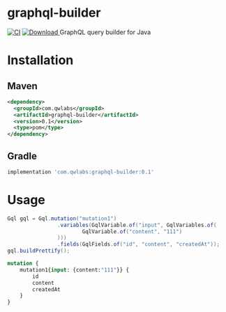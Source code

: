 # graphql-builder
[![CI](https://github.com/qwlabs/graphql-builder/actions/workflows/continuous-integration-workflow.yml/badge.svg?branch=master)](https://github.com/qwlabs/graphql-builder/actions/workflows/continuous-integration-workflow.yml)
[ ![Download](https://api.bintray.com/packages/qwlabs/graphql-builder/graphql-builder/images/download.svg) ](https://bintray.com/qwlabs/graphql-builder/graphql-builder/_latestVersion)
GraphQL query builder for Java

# Installation
## Maven
```xml
<dependency>
  <groupId>com.qwlabs</groupId>
  <artifactId>graphql-builder</artifactId>
  <version>0.1</version>
  <type>pom</type>
</dependency>
```
## Gradle
```gradle
implementation 'com.qwlabs:graphql-builder:0.1'
```


# Usage

```java
Gql gql = Gql.mutation("mutation1")
                .variables(GqlVariable.of("input", GqlVariables.of(
                        GqlVariable.of("content", "111")
                )))
                .fields(GqlFields.of("id", "content", "createdAt"));
gql.buildPrettify();
```

```graphql
mutation {
    mutation1{input: {content:"111"}} {
        id
        content
        createdAt
    }
}
```




